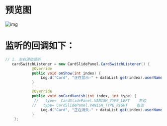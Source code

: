 # 预览图
![img](https://github.com/james-gan/SlideCard/blob/master/app/src/main/res/gif/aaaa.gif)
# 监听的回调如下：
``` java
// 1. 左右滑动监听
   cardSwitchListener = new CardSlidePanel.CardSwitchListener() {
            @Override
            public void onShow(int index) {
                Log.d("Card", "正在显示-" + dataList.get(index).userName);
            }

            @Override
            public void onCardVanish(int index, int type) {
             //   type=  CardSlidePanel.VANISH_TYPE_LEFT    左边
            //   type= CardSlidePanel.VANISH_TYPE_RIGHT    右边
                Log.d("Card", "正在消失-" + dataList.get(index).userName + " 消失type=" + type);
            }
    };
```
